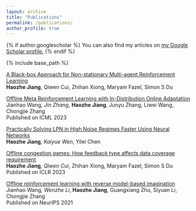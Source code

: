 ```yaml
---
layout: archive
title: "Publications"
permalink: /publications/
author_profile: true
---
```


{% if author.googlescholar %}
  You can also find my articles on <u><a href="{{author.googlescholar}}">my Google Scholar profile</a>.</u>
{% endif %}

{% include base_path %}

[A Black-box Approach for Non-stationary Multi-agent Reinforcement Learning](https://arxiv.org/pdf/2306.07465.pdf)  
**Haozhe Jiang**, Qiwen Cui, Zhihan Xiong, Maryam Fazel, Simon S Du

[Offline Meta Reinforcement Learning with In-Distribution Online Adaptation](https://arxiv.org/pdf/2305.19529.pdf)  
Jianhao Wang<sup>*</sup>, Jin Zhang<sup>*</sup>, **Haozhe Jiang**, Junyu Zhang, Liwei Wang, Chongjie Zhang  
Published on ICML 2023

[Practically Solving LPN in High Noise Regimes Faster Using Neural Networks](https://arxiv.org/pdf/2303.07987.pdf)  
**Haozhe Jiang**<sup>*</sup>, Kaiyue Wen<sup>*</sup>, Yilei Chen

[Offline congestion games: How feedback type affects data coverage requirement](https://arxiv.org/pdf/2210.13396.pdf)  
**Haozhe Jiang**<sup>*</sup>, Qiwen Cui<sup>*</sup>, Zhihan Xiong, Maryam Fazel, Simon S Du  
Published on ICLR 2023

[Offline reinforcement learning with reverse model-based imagination](https://proceedings.neurips.cc/paper_files/paper/2021/file/f5e647292cc4e1064968ca62bebe7e47-Paper.pdf)  
Jianhao Wang<sup>*</sup>, Wenzhe Li<sup>*</sup>, **Haozhe Jiang**, Guangxiang Zhu, Siyuan Li, Chongjie Zhang  
Published on NeurIPS 2021


